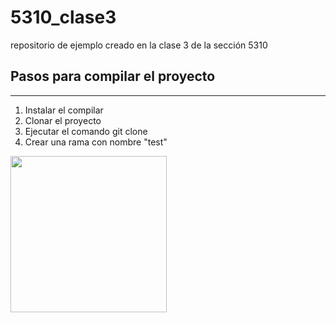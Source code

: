 # 5310_clase3
repositorio de ejemplo creado en la clase 3 de la sección 5310
<h2>Pasos para compilar el proyecto</h2>
<hr>
<ol>
  <li>Instalar el compilar</li>
  <li>Clonar el proyecto</li>
  <li>Ejecutar el comando git clone</li>
  <li>Crear una rama con nombre "test"</li>
</ol>
<img width="250px" src="https://cadif1.com/img/template/logo-cadif1.svg"/>
